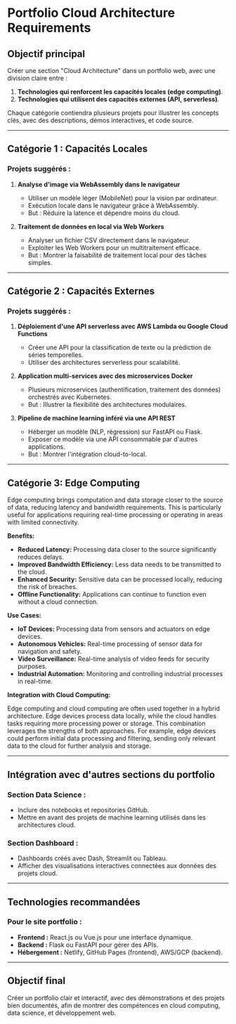 # Portfolio Cloud Architecture Requirements

## Objectif principal
Créer une section "Cloud Architecture" dans un portfolio web, avec une division claire entre :
1. **Technologies qui renforcent les capacités locales (edge computing)**.
2. **Technologies qui utilisent des capacités externes (API, serverless)**.

Chaque catégorie contiendra plusieurs projets pour illustrer les concepts clés, avec des descriptions, démos interactives, et code source.

---

## Catégorie 1 : Capacités Locales
### Projets suggérés :
1. **Analyse d'image via WebAssembly dans le navigateur**
   - Utiliser un modèle léger (MobileNet) pour la vision par ordinateur.
   - Exécution locale dans le navigateur grâce à WebAssembly.
   - But : Réduire la latence et dépendre moins du cloud.

2. **Traitement de données en local via Web Workers**
   - Analyser un fichier CSV directement dans le navigateur.
   - Exploiter les Web Workers pour un multitraitement efficace.
   - But : Montrer la faisabilité de traitement local pour des tâches simples.

---

## Catégorie 2 : Capacités Externes
### Projets suggérés :
1. **Déploiement d'une API serverless avec AWS Lambda ou Google Cloud Functions**
   - Créer une API pour la classification de texte ou la prédiction de séries temporelles.
   - Utiliser des architectures serverless pour scalabilité.

2. **Application multi-services avec des microservices Docker**
   - Plusieurs microservices (authentification, traitement des données) orchestrés avec Kubernetes.
   - But : Illustrer la flexibilité des architectures modulaires.

3. **Pipeline de machine learning inféré via une API REST**
   - Héberger un modèle (NLP, régression) sur FastAPI ou Flask.
   - Exposer ce modèle via une API consommable par d'autres applications.
   - But : Montrer l'intégration cloud-to-local.

---

## Catégorie 3: Edge Computing

Edge computing brings computation and data storage closer to the source of data, reducing latency and bandwidth requirements.  This is particularly useful for applications requiring real-time processing or operating in areas with limited connectivity.

**Benefits:**

* **Reduced Latency:** Processing data closer to the source significantly reduces delays.
* **Improved Bandwidth Efficiency:** Less data needs to be transmitted to the cloud.
* **Enhanced Security:** Sensitive data can be processed locally, reducing the risk of breaches.
* **Offline Functionality:** Applications can continue to function even without a cloud connection.

**Use Cases:**

* **IoT Devices:** Processing data from sensors and actuators on edge devices.
* **Autonomous Vehicles:** Real-time processing of sensor data for navigation and safety.
* **Video Surveillance:** Real-time analysis of video feeds for security purposes.
* **Industrial Automation:** Monitoring and controlling industrial processes in real-time.

**Integration with Cloud Computing:**

Edge computing and cloud computing are often used together in a hybrid architecture.  Edge devices process data locally, while the cloud handles tasks requiring more processing power or storage.  This combination leverages the strengths of both approaches.  For example, edge devices could perform initial data processing and filtering, sending only relevant data to the cloud for further analysis and storage.


---

## Intégration avec d'autres sections du portfolio
### Section Data Science :
- Inclure des notebooks et repositories GitHub.
- Mettre en avant des projets de machine learning utilisés dans les architectures cloud.

### Section Dashboard :
- Dashboards créés avec Dash, Streamlit ou Tableau.
- Afficher des visualisations interactives connectées aux données des projets cloud.

---

## Technologies recommandées
### Pour le site portfolio :
- **Frontend :** React.js ou Vue.js pour une interface dynamique.
- **Backend :** Flask ou FastAPI pour gérer des APIs.
- **Hébergement :** Netlify, GitHub Pages (frontend), AWS/GCP (backend).

---

## Objectif final
Créer un portfolio clair et interactif, avec des démonstrations et des projets bien documentés, afin de montrer des compétences en cloud computing, data science, et développement web.
